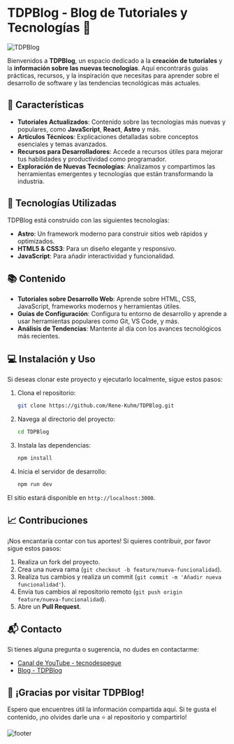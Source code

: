 # TDPBlog - Blog de Tutoriales y Tecnologías 🚀

![TDPBlog](https://capsule-render.vercel.app/api?type=waving&color=0:ff6600,100:ffcc00&height=250&section=header&text=TDPBlog&fontSize=80&animation=fadeIn&fontColor=fff)

Bienvenidos a **TDPBlog**, un espacio dedicado a la **creación de tutoriales** y la **información sobre las nuevas tecnologías**. Aquí encontrarás guías prácticas, recursos, y la inspiración que necesitas para aprender sobre el desarrollo de software y las tendencias tecnológicas más actuales.

## 🌟 Características

- **Tutoriales Actualizados**: Contenido sobre las tecnologías más nuevas y populares, como **JavaScript**, **React**, **Astro** y más.
- **Artículos Técnicos**: Explicaciones detalladas sobre conceptos esenciales y temas avanzados.
- **Recursos para Desarrolladores**: Accede a recursos útiles para mejorar tus habilidades y productividad como programador.
- **Exploración de Nuevas Tecnologías**: Analizamos y compartimos las herramientas emergentes y tecnologías que están transformando la industria.

## 🚀 Tecnologías Utilizadas

TDPBlog está construido con las siguientes tecnologías:

- **Astro**: Un framework moderno para construir sitios web rápidos y optimizados.
- **HTML5 & CSS3**: Para un diseño elegante y responsivo.
- **JavaScript**: Para añadir interactividad y funcionalidad.

## 📚 Contenido

- **Tutoriales sobre Desarrollo Web**: Aprende sobre HTML, CSS, JavaScript, frameworks modernos y herramientas útiles.
- **Guías de Configuración**: Configura tu entorno de desarrollo y aprende a usar herramientas populares como Git, VS Code, y más.
- **Análisis de Tendencias**: Mantente al día con los avances tecnológicos más recientes.

## 💻 Instalación y Uso

Si deseas clonar este proyecto y ejecutarlo localmente, sigue estos pasos:

1. Clona el repositorio:

   ```bash
   git clone https://github.com/Rene-Kuhm/TDPBlog.git
   ```

2. Navega al directorio del proyecto:

   ```bash
   cd TDPBlog
   ```

3. Instala las dependencias:

   ```bash
   npm install
   ```

4. Inicia el servidor de desarrollo:

   ```bash
   npm run dev
   ```

El sitio estará disponible en `http://localhost:3000`.

## 📈 Contribuciones

¡Nos encantaría contar con tus aportes! Si quieres contribuir, por favor sigue estos pasos:

1. Realiza un fork del proyecto.
2. Crea una nueva rama (`git checkout -b feature/nueva-funcionalidad`).
3. Realiza tus cambios y realiza un commit (`git commit -m 'Añadir nueva funcionalidad'`).
4. Envía tus cambios al repositorio remoto (`git push origin feature/nueva-funcionalidad`).
5. Abre un **Pull Request**.

## 📬 Contacto

Si tienes alguna pregunta o sugerencia, no dudes en contactarme:

- [Canal de YouTube - tecnodespegue](https://www.youtube.com/@Tecnodespegue)
- [Blog - TDPBlog](https://tdpblog.com.ar)

## 🎉 ¡Gracias por visitar TDPBlog!

Espero que encuentres útil la información compartida aquí. Si te gusta el contenido, ¡no olvides darle una ⭐ al repositorio y compartirlo!

![footer](https://capsule-render.vercel.app/api?type=waving&color=0:ffcc00,100:ff6600&height=150&section=footer)

